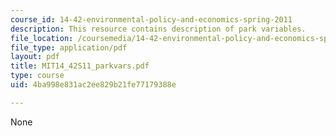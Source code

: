 ```yaml
---
course_id: 14-42-environmental-policy-and-economics-spring-2011
description: This resource contains description of park variables.
file_location: /coursemedia/14-42-environmental-policy-and-economics-spring-2011/4ba998e831ac2ee829b21fe77179388e_MIT14_42S11_parkvars.pdf
file_type: application/pdf
layout: pdf
title: MIT14_42S11_parkvars.pdf
type: course
uid: 4ba998e831ac2ee829b21fe77179388e

---
```

None